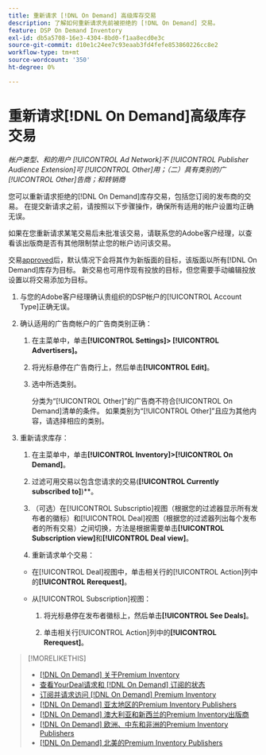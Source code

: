 ```yaml
---
title: 重新请求 [!DNL On Demand] 高级库存交易
description: 了解如何重新请求先前被拒绝的 [!DNL On Demand] 交易。
feature: DSP On Demand Inventory
exl-id: db5a5708-16e3-4304-8bd0-f1aa8ecd0e3c
source-git-commit: d10e1c24ee7c93eaab3fd4fefe853860226cc8e2
workflow-type: tm+mt
source-wordcount: '350'
ht-degree: 0%

---
```


# 重新请求[!DNL On Demand]高级库存交易

*帐户类型、和的用户 [!UICONTROL Ad Network]不 [!UICONTROL Publisher Audience Extension]可 [!UICONTROL Other]用；（二）具有类别的广 [!UICONTROL Other]告商；和转销商*

您可以重新请求拒绝的[!DNL On Demand]库存交易，包括您订阅的发布商的交易。 在提交新请求之前，请按照以下步骤操作，确保所有适用的帐户设置均正确无误。

如果在您重新请求某笔交易后未批准该交易，请联系您的Adobe客户经理，以查看该出版商是否有其他限制禁止您的帐户访问该交易。

交易[approved](/help/dsp/inventory/on-demand-inventory-view-status.md)后，默认情况下会将其作为新版面的目标，该版面以所有[!DNL On Demand]库存为目标。 新交易也可用作现有投放的目标，但您需要手动编辑投放设置以将交易添加为目标。

1. 与您的Adobe客户经理确认贵组织的DSP帐户的[!UICONTROL Account Type]正确无误。

1. 确认适用的广告商帐户的广告商类别正确：

   1. 在主菜单中，单击&#x200B;**[!UICONTROL Settings]> [!UICONTROL Advertisers]。**

   1. 将光标悬停在广告商行上，然后单击&#x200B;**[!UICONTROL Edit]**。

   1. 选中所选类别。

      分类为“[!UICONTROL Other]”的广告商不符合[!UICONTROL On Demand]清单的条件。 如果类别为“[!UICONTROL Other]”且应为其他内容，请选择相应的类别<!-- [category](/help/dsp/admin/advertiser-settings.md) -->。

1. 重新请求库存：

   1. 在主菜单中，单击&#x200B;**[!UICONTROL Inventory]>[!UICONTROL On Demand]**。

   1. 过滤可用交易以包含您请求的交易(**[!UICONTROL Currently subscribed to]**)**。

   1. （可选）在[!UICONTROL Subscriptio]视图（根据您的过滤器显示所有发布者的徽标）和[!UICONTROL Deal]视图（根据您的过滤器列出每个发布者的所有交易）之间切换，方法是根据需要单击&#x200B;**[!UICONTROL Subscription view]**&#x200B;和&#x200B;**[!UICONTROL Deal view]**。

   1. 重新请求单个交易：
   * 在[!UICONTROL Deal]视图中，单击相关行的[!UICONTROL Action]列中的&#x200B;**[!UICONTROL Rerequest]**。

   * 从[!UICONTROL Subscription]视图：

      1. 将光标悬停在发布者徽标上，然后单击&#x200B;**[!UICONTROL See Deals]**。

      1. 单击相关行[!UICONTROL Action]列中的&#x200B;**[!UICONTROL Rerequest]**。


>[!MORELIKETHIS]
>
>* [ [!DNL On Demand] 关于Premium Inventory](on-demand-inventory-about.md)
>* [查看YourDeal请求和 [!DNL On Demand] 订阅的状态](on-demand-inventory-view-status.md)
>* [订阅并请求访问 [!DNL On Demand] Premium Inventory](on-demand-inventory-subscribe.md)
>* [[!DNL On Demand] 亚太地区的Premium Inventory Publishers](on-demand-inventory-publishers-apac.md)
>* [[!DNL On Demand] 澳大利亚和新西兰的Premium Inventory出版商](on-demand-inventory-publishers-anz.md)
>* [[!DNL On Demand] 欧洲、中东和非洲的Premium Inventory Publishers](on-demand-inventory-publishers-emea.md)
>* [[!DNL On Demand] 北美的Premium Inventory Publishers](on-demand-inventory-publishers-na.md)

